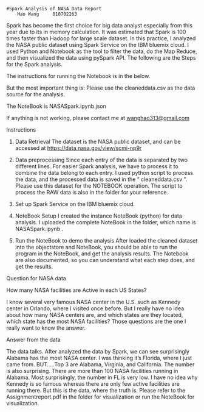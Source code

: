 
	#Spark Analysis of NASA Data Report
		Hao Wang     010702263

					

Spark has become the first choice for big data analyst especially from this year due to its in memory calculation. It was estimated that Spark is 100 times faster than Hadoop for large scale dataset. In this practice, I analyzed the NASA public dataset using Spark Service on the IBM bluemix cloud. I used Python and Notebook as the tool to filter the data, do the Map Reduce, and then visualized the data using pySpark API. The following are the Steps for the Spark analysis.

The instructions for running the Notebook is in the below.

But the most important thing is:
Please use the cleaneddata.csv as the data source for the analysis.

The NoteBook is NASASpark.ipynb.json

If anything is not working, please contact me at wanghao313@gmail.com


Instructions

1.  Data Retrieval
The dataset is the NASA public dataset, and can be accessed at https://data.nasa.gov/view/scmi-np9r

2.  Data preprocessing
Since each entry of the data is separated by two different lines. 
For easier Spark analysis, we have to process it to combine the data belong to each entry. 
I used python script to process the data, and the processed data is saved in the “ cleaneddata.csv ”.
Please use this dataset for the NOTEBOOK operation.	The script to process the RAW data is also in the folder for your reference.

3.   Set up Spark Service on the IBM bluemix cloud.

4.   NoteBook Setup
 I created the instance NoteBook (python) for data analysis. 
I uploaded the complete NoteBook in the folder, which name is  NASASpark.ipynb .

5.  Run the NoteBook to demo the analysis
After loaded the cleaned dataset into the objectstore and NoteBook, you should be able to run the program in the NoteBook, and get the analysis results. The Notebook are also documented, so you can understand what each step does, and get the results.

Question for NASA data

How many NASA facilities are Active in each US States?

I know several very famous NASA center in the U.S. such as Kennedy center in Orlando, where I visited once before. But I really have no idea about how many NASA centers are, and which states are they located, which state has the most NASA facilities?
Those questions are the one I really want to know the answer.

Answer from the data

The data talks. After analyzed the data by Spark, we can see surprisingly Alabama has the most NASA center. I was thinking it’s Florida, where I just came from. BUT…..Top 3 are Alabama, Virginia, and California. The number is also surprising. There are more than 100 NASA facilities running in Alabama. Most surprisingly, the number in FL is very low. I have no idea why Kennedy is so famous whereas there are only few active facilities are running there. But this is the data, where the truth is. Please refer to the Assignmentreport.pdf in the folder for visualization or run the NoteBook for visualization.







